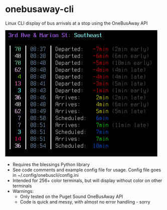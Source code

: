 # onebusaway-cli
Linux CLI display of bus arrivals at a stop using the OneBusAway API

![Screenshot](onebuscli.png)

- Requires the blessings Python library
- See code comments and example config file for usage. Config file goes in ~/.config/onebuscli/config.ini
- Intended for 256+ color terminals, but will display without color on other terminals
- Warnings:
  - Only tested on the Puget Sound OneBusAway API
  - Code is quick and messy, with almost no error handling - sorry
